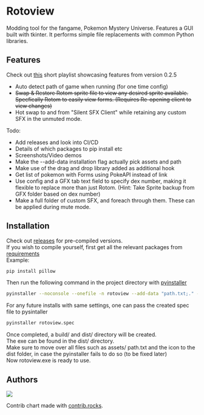 
# Rotoview
Modding tool for the fangame, Pokemon Mystery Universe. Features a GUI built with tkinter.
It performs simple file replacements with common Python libraries.

## Features
Check out [this](https://www.youtube.com/watch?v=ygGPIg310BU&list=PLfWszzdLIYzkFRJujJusHGLTQFE7I8Rdp&index=1) short playlist showcasing features from version 0.2.5
- Auto detect path of game when running (for one time config)
- ~~Swap & Restore Rotom sprite file to view any desired sprite available. Specfically Rotom to easily view forms. (Requires Re-opening client to view changes)~~
- Hot swap to and from "Silent SFX Client" while retaining any custom SFX in the unmuted mode.


Todo:
- Add releases and look into CI/CD
- Details of which packages to pip install etc
- Screenshots/Video demos
- Make the --add-data installation flag actually pick assets and path
- Make use of the drag and drop library added as additional hook
- Get list of pokemon with Forms using PokeAPI instead of link
- Use config and a GFX tab text field to specify dex number, making it flexible to replace more than just Rotom. (Hint: Take Sprite backup from GFX folder based on dex number)
- Make a full folder of custom SFX, and foreach through them. These can be applied during mute mode.


## Installation

Check out [releases]() for pre-compiled versions.\
If you wish to compile yourself, first get all the relevant packages from [requirements](./requirements.txt)\
Example:
```bash
pip install pillow
```
Then run the following command in the project directory with [pyinstaller](https://pypi.org/project/pyinstaller/)

```bash
pyinstaller --noconsole --onefile -n rotoview --add-data "path.txt;." --additional-hooks-dir=. --icon=rotoview.ico main.py
```
For any future installs with same settings, one can pass the created spec file to pysintaller
```bash
pyinstaller rotoview.spec
```

Once completed, a build/ and dist/ directory will be created.\
The exe can be found in the dist/ directory.\
Make sure to move over all files such as assets/ path.txt and the icon to the dist folder, in case the pyinstaller fails to do so (to be fixed later)\
Now rotoview.exe is ready to use.

## Authors
<a href="https://github.com/veezo101/rotoview/graphs/contributors">
  <img src="https://contrib.rocks/image?repo=veezo101/rotoview" />
</a>

Contrib chart made with [contrib.rocks](https://contrib.rocks).